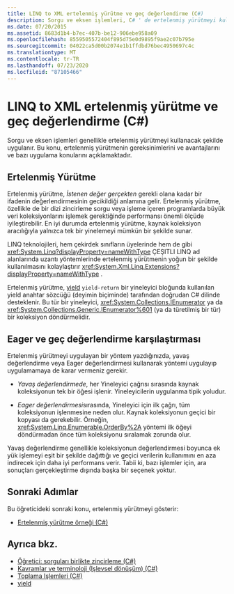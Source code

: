 ```yaml
---
title: LINQ to XML ertelenmiş yürütme ve geç değerlendirme (C#)
description: Sorgu ve eksen işlemleri, C# ' de ertelenmiş yürütmeyi kullanabilir. Ertelenmiş yürütmenin ve uygulama konularının gereksinimleri ve avantajları hakkında bilgi edinin.
ms.date: 07/20/2015
ms.assetid: 8683d1b4-b7ec-407b-be12-906ebe958a09
ms.openlocfilehash: 8559505572404f895d75e0d9895f9ae2c07b795e
ms.sourcegitcommit: 04022ca5d00b2074e1b1ffdbd76bec4950697c4c
ms.translationtype: MT
ms.contentlocale: tr-TR
ms.lasthandoff: 07/23/2020
ms.locfileid: "87105466"
---
```

# <a name="deferred-execution-and-lazy-evaluation-in-linq-to-xml-c"></a>LINQ to XML ertelenmiş yürütme ve geç değerlendirme (C#)
Sorgu ve eksen işlemleri genellikle ertelenmiş yürütmeyi kullanacak şekilde uygulanır. Bu konu, ertelenmiş yürütmenin gereksinimlerini ve avantajlarını ve bazı uygulama konularını açıklamaktadır.  
  
## <a name="deferred-execution"></a>Ertelenmiş Yürütme  
 Ertelenmiş yürütme, *İstenen değer gerçekten* gerekli olana kadar bir ifadenin değerlendirmesinin gecikildiği anlamına gelir. Ertelenmiş yürütme, özellikle de bir dizi zincirleme sorgu veya işleme içeren programlarda büyük veri koleksiyonlarını işlemek gerektiğinde performansı önemli ölçüde iyileştirebilir. En iyi durumda ertelenmiş yürütme, kaynak koleksiyon aracılığıyla yalnızca tek bir yinelemeyi mümkün bir şekilde sunar.  
  
 LINQ teknolojileri, hem çekirdek sınıfların üyelerinde hem de gibi <xref:System.Linq?displayProperty=nameWithType> ÇEŞITLI LINQ ad alanlarında uzantı yöntemlerinde ertelenmiş yürütmenin yoğun bir şekilde kullanılmasını kolaylaştırır <xref:System.Xml.Linq.Extensions?displayProperty=nameWithType> .  
  
 Ertelenmiş yürütme, [yield](../../../language-reference/keywords/yield.md) `yield-return` bir yineleyici bloğunda kullanılan yield anahtar sözcüğü (deyimin biçiminde) tarafından doğrudan C# dilinde desteklenir. Bu tür bir yineleyici, <xref:System.Collections.IEnumerator> ya da <xref:System.Collections.Generic.IEnumerator%601> (ya da türetilmiş bir tür) bir koleksiyon döndürmelidir.  
  
## <a name="eager-vs-lazy-evaluation"></a>Eager ve geç değerlendirme karşılaştırması  
 Ertelenmiş yürütmeyi uygulayan bir yöntem yazdığınızda, yavaş değerlendirme veya Eager değerlendirmesi kullanarak yöntemi uygulayıp uygulamamaya de karar vermeniz gerekir.  
  
- *Yavaş değerlendirmede*, her Yineleyici çağrısı sırasında kaynak koleksiyonun tek bir öğesi işlenir. Yineleyicilerin uygulanma tipik yoludur.  
  
- *Eager değerlendirmesi*sırasında, Yineleyici için ilk çağrı, tüm koleksiyonun işlenmesine neden olur. Kaynak koleksiyonun geçici bir kopyası da gerekebilir. Örneğin, <xref:System.Linq.Enumerable.OrderBy%2A> yöntemi ilk öğeyi döndürmadan önce tüm koleksiyonu sıralamak zorunda olur.  
  
 Yavaş değerlendirme genellikle koleksiyonun değerlendirmesi boyunca ek yük işlemeyi eşit bir şekilde dağıttığı ve geçici verilerin kullanımını en aza indirecek için daha iyi performans verir. Tabii ki, bazı işlemler için, ara sonuçları gerçekleştirme dışında başka bir seçenek yoktur.  
  
## <a name="next-steps"></a>Sonraki Adımlar  
 Bu öğreticideki sonraki konu, ertelenmiş yürütmeyi gösterir:  
  
- [Ertelenmiş yürütme örneği (C#)](./deferred-execution-example.md)  
  
## <a name="see-also"></a>Ayrıca bkz.

- [Öğretici: sorguları birlikte zincirleme (C#)](./deferred-execution-and-lazy-evaluation-in-linq-to-xml.md)
- [Kavramlar ve terminoloji (Işlevsel dönüşüm) (C#)](./concepts-and-terminology-functional-transformation.md)
- [Toplama Işlemleri (C#)](./aggregation-operations.md)
- [yield](../../../language-reference/keywords/yield.md)
